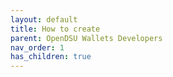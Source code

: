 ```yaml
---
layout: default
title: How to create
parent: OpenDSU Wallets Developers
nav_order: 1
has_children: true
---
```


